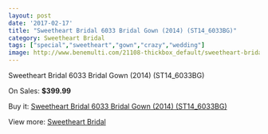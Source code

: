 ```yaml
---
layout: post
date: '2017-02-17'
title: "Sweetheart Bridal 6033 Bridal Gown (2014) (ST14_6033BG)"
category: Sweetheart Bridal
tags: ["special","sweetheart","gown","crazy","wedding"]
image: http://www.benemulti.com/21108-thickbox_default/sweetheart-bridal-6033-bridal-gown-2014-st146033bg.jpg
---
```

Sweetheart Bridal 6033 Bridal Gown (2014) (ST14_6033BG)

On Sales: **$399.99**
<a href="https://www.benemulti.com/en/sweetheart-bridal/7891-sweetheart-bridal-6033-bridal-gown-2014-st146033bg.html"><amp-img layout="responsive" width="600" height="600" src="//www.benemulti.com/21108-thickbox_default/sweetheart-bridal-6033-bridal-gown-2014-st146033bg.jpg" alt="Sweetheart Bridal 6033 Bridal Gown (2014) (ST14_6033BG) 0" /></a>
<a href="https://www.benemulti.com/en/sweetheart-bridal/7891-sweetheart-bridal-6033-bridal-gown-2014-st146033bg.html"><amp-img layout="responsive" width="600" height="600" src="//www.benemulti.com/21110-thickbox_default/sweetheart-bridal-6033-bridal-gown-2014-st146033bg.jpg" alt="Sweetheart Bridal 6033 Bridal Gown (2014) (ST14_6033BG) 1" /></a>
<a href="https://www.benemulti.com/en/sweetheart-bridal/7891-sweetheart-bridal-6033-bridal-gown-2014-st146033bg.html"><amp-img layout="responsive" width="600" height="600" src="//www.benemulti.com/21109-thickbox_default/sweetheart-bridal-6033-bridal-gown-2014-st146033bg.jpg" alt="Sweetheart Bridal 6033 Bridal Gown (2014) (ST14_6033BG) 2" /></a>

Buy it: [Sweetheart Bridal 6033 Bridal Gown (2014) (ST14_6033BG)](https://www.benemulti.com/en/sweetheart-bridal/7891-sweetheart-bridal-6033-bridal-gown-2014-st146033bg.html "Sweetheart Bridal 6033 Bridal Gown (2014) (ST14_6033BG)")

View more: [Sweetheart Bridal](https://www.benemulti.com/en/65-sweetheart-bridal "Sweetheart Bridal")